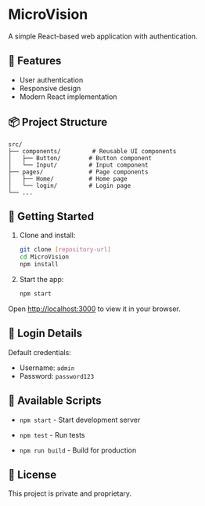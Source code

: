 # MicroVision

A simple React-based web application with authentication.

## 🚀 Features

- User authentication
- Responsive design
- Modern React implementation

## 📦 Project Structure

```
src/
├── components/         # Reusable UI components
│   ├── Button/        # Button component
│   └── Input/         # Input component
├── pages/             # Page components
│   ├── Home/          # Home page
│   └── login/         # Login page
└── ...
```

## 🚀 Getting Started

1. Clone and install:
   ```bash
   git clone [repository-url]
   cd MicroVision
   npm install
   ```

2. Start the app:
   ```bash
   npm start
   ```
Open [http://localhost:3000](http://localhost:3000) to view it in your browser.

## 🔑 Login Details

Default credentials:
- Username: `admin`
- Password: `password123`

## 📝 Available Scripts

- `npm start` - Start development server

- `npm test` - Run tests
- `npm run build` - Build for production

## 📄 License

This project is private and proprietary.